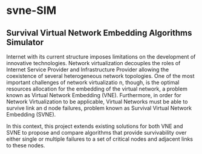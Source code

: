 svne-SIM
==============

Survival Virtual Network Embedding Algorithms Simulator
--------------

Internet with its current structure imposes limitations on the development of innovative technologies. Network virtualization decouples the roles of Internet Service Provider and Infrastructure Provider allowing the coexistence of several heterogeneous network topologies. One of the most important challenges of network virtualizatio n, though, is the optimal resources allocation for the embedding of the virtual network, a problem known as Virtual Network Embedding (VNE). Furthermore, in order for Network Virtualization to be applicable, Virtual Networks must be able to survive link an d node failures, problem known as Survival Virtual Network Embedding (SVNE).

In this context, this project extends existing solutions for both VNE and SVNE to propose and compare algorithms that provide survivability over either single or multiple failures to a set of critical nodes and adjacent links to these nodes.
